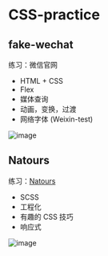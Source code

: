 # CSS-practice

## fake-wechat

练习：微信官网

- HTML + CSS
- Flex
- 媒体查询
- 动画，变换，过渡
- 网络字体 (Weixin-test)

![image](https://github.com/user-attachments/assets/de7ece12-f4a1-4332-a097-eaf9e0af65ae)

## Natours

练习：[Natours](https://github.com/jonasschmedtmann/advanced-css-course)

- SCSS
- 工程化
- 有趣的 CSS 技巧
- 响应式

![image](https://github.com/user-attachments/assets/722c44d0-4bd3-4e58-a89c-66ba9ebc9f5e)
